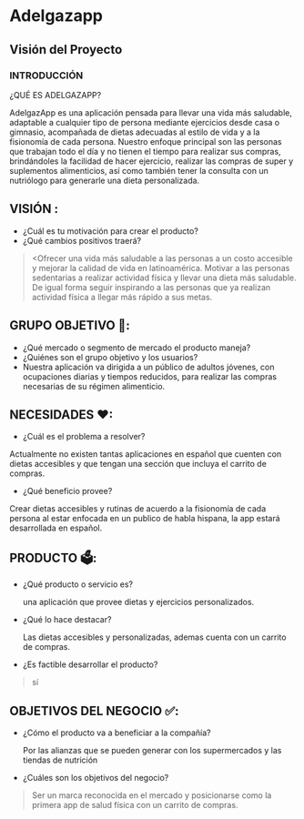 # Adelgazapp

## Visión del Proyecto

### INTRODUCCIÓN

¿QUÉ ES ADELGAZAPP?

AdelgazApp es una aplicación pensada para llevar una vida más saludable, adaptable a cualquier tipo de persona mediante ejercicios desde casa o gimnasio, acompañada de dietas adecuadas al estilo de vida y a la fisionomía de cada persona.
Nuestro enfoque principal son las personas que trabajan todo el día y no tienen el tiempo para realizar sus compras, brindándoles la facilidad de hacer ejercicio, realizar las compras de super y suplementos alimenticios, así como también tener la consulta con un nutriólogo para generarle una dieta personalizada.

## **VISIÓN :**

- ¿Cuál es tu motivación para crear el producto?
- ¿Qué cambios positivos traerá?

> <Ofrecer una vida más saludable a las personas a un costo accesible y mejorar la calidad de vida en latinoamérica. Motivar a las personas sedentarias a realizar actividad física y llevar una dieta más saludable. De igual forma seguir inspirando a las personas que ya realizan actividad física a llegar más rápido a sus metas.
## **GRUPO OBJETIVO 👥:**

- ¿Qué mercado o segmento de mercado el producto maneja?
- ¿Quiénes son el grupo objetivo y los usuarios?
- Nuestra aplicación va dirigida a un público de adultos jóvenes, con ocupaciones diarias y tiempos reducidos, para realizar las compras necesarias de su régimen alimenticio.

## NECESIDADES ❤:

- ¿Cuál es el problema a resolver?

 Actualmente no existen tantas aplicaciones en español que cuenten con dietas accesibles y que tengan una sección que incluya el carrito de compras. 

- ¿Qué beneficio provee?

Crear dietas accesibles y rutinas de acuerdo a la fisionomía de cada persona al estar enfocada en un publico de habla hispana, la app estará desarrollada en español.

## PRODUCTO 🗳:

- ¿Qué producto o servicio es?

    una aplicación que provee dietas y ejercicios personalizados.

- ¿Qué lo hace destacar?

    Las dietas accesibles y personalizadas, ademas  cuenta con un carrito de compras.

- ¿Es factible desarrollar el producto?

> sí

## OBJETIVOS DEL NEGOCIO ✅:

- ¿Cómo el producto va a beneficiar a la compañía?

    Por las alianzas que se pueden generar con los supermercados y las tiendas de nutrición

- ¿Cuáles son los objetivos del negocio?

> Ser un marca reconocida en el mercado y posicionarse como la primera app de salud física con un carrito de compras.
